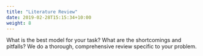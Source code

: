 ```yaml
---
title: "Literature Review"
date: 2019-02-28T15:15:34+10:00
weight: 8
---
```


What is the best model for your task? What are the shortcomings and pitfalls? We do a thorough, comprehensive review specific to your problem.